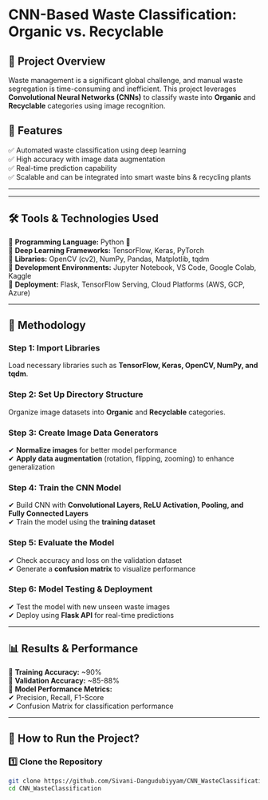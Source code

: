 # **CNN-Based Waste Classification: Organic vs. Recyclable**  

## 📌 Project Overview  
Waste management is a significant global challenge, and manual waste segregation is time-consuming and inefficient. This project leverages **Convolutional Neural Networks (CNNs)** to classify waste into **Organic** and **Recyclable** categories using image recognition.  

## 🚀 Features  
✅ Automated waste classification using deep learning  
✅ High accuracy with image data augmentation  
✅ Real-time prediction capability  
✅ Scalable and can be integrated into smart waste bins & recycling plants  

---


---

## 🛠 Tools & Technologies Used  
🔹 **Programming Language:** Python 🐍  
🔹 **Deep Learning Frameworks:** TensorFlow, Keras, PyTorch  
🔹 **Libraries:** OpenCV (cv2), NumPy, Pandas, Matplotlib, tqdm  
🔹 **Development Environments:** Jupyter Notebook, VS Code, Google Colab, Kaggle  
🔹 **Deployment:** Flask, TensorFlow Serving, Cloud Platforms (AWS, GCP, Azure)  

---

## 📑 Methodology  

### **Step 1: Import Libraries**  
Load necessary libraries such as **TensorFlow, Keras, OpenCV, NumPy, and tqdm**.  

### **Step 2: Set Up Directory Structure**  
Organize image datasets into **Organic** and **Recyclable** categories.  

### **Step 3: Create Image Data Generators**  
✔ **Normalize images** for better model performance  
✔ **Apply data augmentation** (rotation, flipping, zooming) to enhance generalization  

### **Step 4: Train the CNN Model**  
✔ Build CNN with **Convolutional Layers, ReLU Activation, Pooling, and Fully Connected Layers**  
✔ Train the model using the **training dataset**  

### **Step 5: Evaluate the Model**  
✔ Check accuracy and loss on the validation dataset  
✔ Generate a **confusion matrix** to visualize performance  

### **Step 6: Model Testing & Deployment**  
✔ Test the model with new unseen waste images  
✔ Deploy using **Flask API** for real-time predictions  

---

## 📊 Results & Performance  
📌 **Training Accuracy:** ~90%  
📌 **Validation Accuracy:** ~85-88%  
📌 **Model Performance Metrics:**  
✔ Precision, Recall, F1-Score  
✔ Confusion Matrix for classification performance  

---

## 📌 How to Run the Project?  

### **1️⃣ Clone the Repository**  
```bash
git clone https://github.com/Sivani-Dangudubiyyam/CNN_WasteClassification.git
cd CNN_WasteClassification
 
